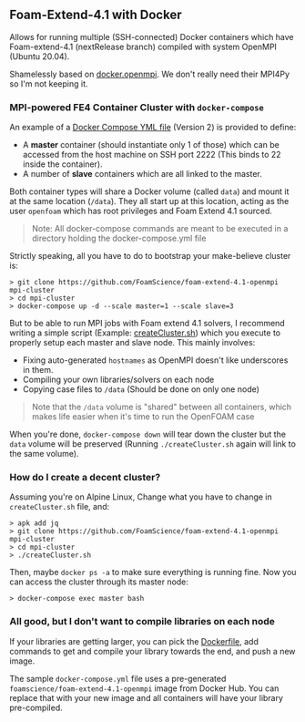 ## Foam-Extend-4.1 with Docker

Allows for running multiple (SSH-connected) Docker containers which have Foam-extend-4.1 (nextRelease branch)
compiled with system OpenMPI (Ubuntu 20.04).

Shamelessly based on [docker.openmpi](https://github.com/oweidner/docker.openmpi).
We don't really need their MPI4Py so I'm not keeping it.


### MPI-powered FE4 Container Cluster with `docker-compose`

An example of a [Docker Compose YML file](docker-compose.yml) (Version 2) is provided
to define:

- A **master** container (should instantiate only 1 of those) which 
   can be accessed from the host machine on SSH port 2222 (This binds to 22 inside the container).
- A number of **slave** containers which are all linked to the master.

Both container types will share a Docker volume (called `data`) and mount it at the same location
(`/data`). They all start up at this location, acting as the user `openfoam` which has root
privileges and Foam Extend 4.1 sourced.

> Note: All docker-compose commands are meant to be executed in a directory holding
> the docker-compose.yml file


Strictly speaking, all you have to do to bootstrap your make-believe cluster is:
```
> git clone https://github.com/FoamScience/foam-extend-4.1-openmpi mpi-cluster
> cd mpi-cluster
> docker-compose up -d --scale master=1 --scale slave=3
```

But to be able to run MPI jobs with Foam extend 4.1 solvers, I recommend writing
a simple script (Example: [createCluster.sh](createCluster.sh)) which you execute
to properly setup each master and slave node. This mainly involves:

- Fixing auto-generated `hostnames` as OpenMPI doesn't like underscores in them.
- Compiling your own libraries/solvers on each node
- Copying case files to `/data` (Should be done on only one node)

> Note that the `/data` volume is "shared" between all containers,
> which makes life easier when it's time to run the OpenFOAM case

When you're done, `docker-compose down` will tear down the cluster but the `data`
volume will be preserved (Running `./createCluster.sh` again will link to the same volume).

### How do I create a decent cluster?

Assuming you're on Alpine Linux, Change what you have to change in `createCluster.sh` file,
and:
```
> apk add jq
> git clone https://github.com/FoamScience/foam-extend-4.1-openmpi mpi-cluster
> cd mpi-cluster
> ./createCluster.sh
```

Then, maybe `docker ps -a` to make sure everything is running fine.
Now you can access the cluster through its master node:
```
> docker-compose exec master bash

```

### All good, but I don't want to compile libraries on each node

If your libraries are getting larger, you can pick the [Dockerfile](Dockerfile),
add commands to get and compile your library towards the end, and push a new image.

The sample `docker-compose.yml` file uses a pre-generated `foamscience/foam-extend-4.1-openmpi`
image from Docker Hub. You can replace that with your new image and all containers will have
your library pre-compiled.
